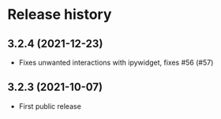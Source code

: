 # Release history

## 3.2.4 (2021-12-23)

- Fixes unwanted interactions with ipywidget, fixes #56 (#57)

## 3.2.3 (2021-10-07)

- First public release
